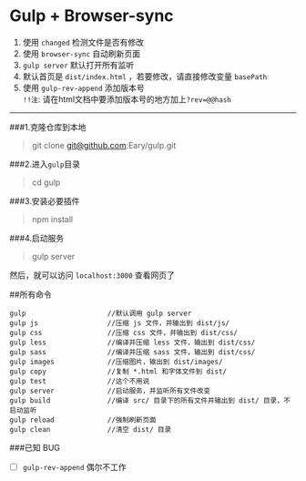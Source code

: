 # Gulp + Browser-sync 

1. 使用 `changed` 检测文件是否有修改  
2. 使用 `browser-sync` 自动刷新页面  
3. `gulp server` 默认打开所有监听  
4. 默认首页是 `dist/index.html` ，若要修改，请直接修改变量 `basePath` 
5. 使用 `gulp-rev-append` 添加版本号  
    `!!注`: 请在html文档中要添加版本号的地方加上`?rev=@@hash`

-------------------------------  

###1.克隆仓库到本地
> git clone git@github.com:Eary/gulp.git 

###2.进入`gulp`目录
> cd gulp

###3.安装必要插件
> npm install

###4.启动服务
> gulp server

然后，就可以访问 `localhost:3000` 查看网页了  
  



##所有命令
```
gulp                    //默认调用 gulp server
gulp js                 //压缩 js 文件，并输出到 dist/js/
gulp css                //压缩 css 文件，并输出到 dist/css/
gulp less               //编译并压缩 less 文件，输出到 dist/css/
gulp sass               //编译并压缩 sass 文件，输出到 dist/css/
gulp images             //压缩图片，输出到 dist/images/
gulp copy               //复制 *.html 和字体文件到 dist/
gulp test               //这个不用说
gulp server             //启动服务，并监听所有文件改变
gulp build              //编译 src/ 目录下的所有文件并输出到 dist/ 目录，不启动监听
gulp reload             //强制刷新页面
gulp clean              //清空 dist/ 目录
```



###已知 BUG  
- [ ] `gulp-rev-append` 偶尔不工作
